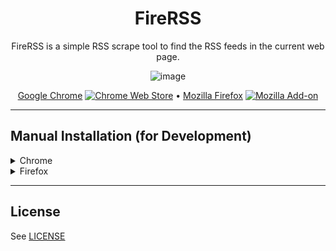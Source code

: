 <div align="center">

# FireRSS

FireRSS is a simple RSS scrape tool to find the RSS feeds in the current web page.

![image](https://github.com/user-attachments/assets/d6050798-4ce7-459b-8a2a-60494ae078b7)


[Google Chrome](https://chromewebstore.google.com/detail/firerss-rss-and-atom-feed/bpckagecmifbdpklfcjbkfdeefkijjkd) <a href="https://chromewebstore.google.com/detail/firerss-rss-and-atom-feed/bpckagecmifbdpklfcjbkfdeefkijjkd" target="_blank"><img alt="Chrome Web Store" src="https://img.shields.io/chrome-web-store/users/bpckagecmifbdpklfcjbkfdeefkijjkd?color=blue"></a> • [Mozilla Firefox](https://addons.mozilla.org/en-US/firefox/addon/firerss-feed-scraper) <a href="https://addons.mozilla.org/en-US/firefox/addon/firerss-feed-scraper" target="_blank"><img alt="Mozilla Add-on" src="https://img.shields.io/amo/users/firerss-feed-scraper"></a>

</div>

<hr>

## Manual Installation (for Development)

<details>
  <summary>Chrome</summary>

1. Clone the repository

   ```bash
   git clone <this-repo>
   ```

2. Install the nodejs and npm dependencies

   ```bash
   npm install
   ```

3. Generate PEM key

   ```bash
   mkdir ~/.ssh && cd ~/.ssh
   openssl genrsa 2048 | openssl pkcs8 -topk8 -nocrypt -out crx.pem
   ```

4. Build the extension

   ```bash
   CHROMIUM_PATH=$(which chromium-browser) make chromium
   ```

5. Open Chrome and go to `chrome://extensions/`

   ```bash
   chrome://extensions/
   ```

6. Open the file explorer and drag and drop the `build/chromium.crx` file to the extensions page.

7. Click on `Add Extension` to install the extension.

</details>

<details>
   <summary>Firefox</summary>

1. Clone the repository

   ```bash
   git clone <this-repo>
   ```

2. Install the nodejs and npm dependencies

   ```bash
   npm install
   ```

3. Build the extension

   ```bash
   make firefox
   ```

5. Open Firefox and go to `about:debugging`

6. Then click `This Firefox` and click `Load Temporary Add-on...`

7. Select manifest.json from dist/firefox/ under project folder

</details>

<hr>

## License

See [LICENSE](./LICENSE)
